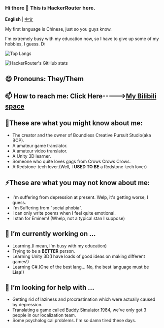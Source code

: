 ### Hi there 👋 This is HackerRouter here.

**English** | [中文](https://github.com/Fallen-Breath/MCDReforged/blob/main/README_cn.md)

My first language is Chinese, just so you guys know.

I'm extremely busy with my education now, so I have to give up some of my hobbies, I guess. D:

![Top Langs](https://github-readme-stats.vercel.app/api/top-langs/?username=hackerrouter&theme=highcontrast&show_icons=true)

![HackerRouter's GitHub stats](https://github-readme-stats.vercel.app/api?username=hackerrouter&theme=highcontrast&show_icons=true)

😄 Pronouns: 
They/Them
------

📫 How to reach me: 
Click Here----->[My Bilibili space](https://space.bilibili.com/335688294)
------

👯These are what you might know about me:
----

- The creator and the owner of Boundless Creative Pursuit Studio(aka BCP).
- A amateur game translator.
- A amateur video translator.
- A Unity 3D learner.
- Someone who quite loves gags from Crows Crows Crows.
- ~~A Redstone-tech lover.~~(Well, I **USED TO BE** a Redstone-tech lover)

⚡These are what you may not know about me:
----

- I'm suffering from depression at present. Welp, it's getting worse, I guess.
- I'm Suffering from "social phobia".
- I can only write poems when I feel quite emotional.
- I stan for Eminem! (Whelp, not a typical stan I suppose)


<!--
**HackerRouter/HackerRouter** is a ✨ _special_ ✨ repository because its `README.md` (this file) appears on your GitHub profile.

Here are some ideas to get you started:

- 🔭 I’m currently working on ...
- 🌱 I’m currently learning ...
- 👯 I’m looking to collaborate on ...
- 🤔 I’m looking for help with ...
- 💬 Ask me about ...
- 📫 How to reach me: ...
- 😄 Pronouns: ...
- ⚡ Fun fact: ...
-->


🔭 I’m currently working on ...
------

- Learning.(I mean, I'm busy with my education)
- Trying to be a **BETTER** person.
- Learning Unity 3D(I have loads of good ideas on making different games!)
- Learning C#.(One of the best lang... No, the best language must be **Lisp**!)


🤔 I’m looking for help with ...
------

- Getting rid of laziness and procrastination which were actually caused by depression.
- Translating a game called [Buddy Simulator 1984](https://store.steampowered.com/app/1269950/Buddy_Simulator_1984/), we've only got 3 people in our localization team.
- Some psychological problems. I'm so damn tired these days.
